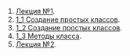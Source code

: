 1. [Лекция №1](/letions.ipynb).
2. [1_1 Создание простых классов](/Lab_1_1.ipynb).
3. [1_2 Создание простых классов](/Lab_1_2.ipynb).
4. [1_3 Методы класса]().
5. [Лекция №2](/lections_2.ipynb).
